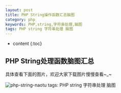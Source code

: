 ```yaml
---
layout: post
title: PHP String操作函数汇总脑图
category: php
keywords: PHP,string,字符串处理,脑图
tags: PHP string 字符串处理 脑图
---
```


* content
{:toc}

## PHP String处理函数脑图汇总

具体查看下面的图片，欢迎大家下载图片慢慢查看~_~

<!--more-->

![php-string-naotu]()
tags: PHP string 字符串处理 脑图
